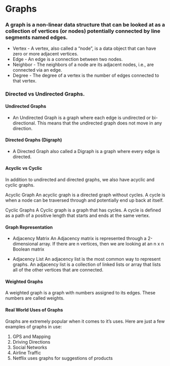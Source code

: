 # Graphs

### A graph is a non-linear data structure that can be looked at as a collection of vertices (or nodes) potentially connected by line segments named edges.

- Vertex - A vertex, also called a “node”, is a data object that can have zero or more adjacent vertices.
- Edge - An edge is a connection between two nodes.
- Neighbor - The neighbors of a node are its adjacent nodes, i.e., are connected via an edge.
- Degree - The degree of a vertex is the number of edges connected to that vertex.

### Directed vs Undirected Graphs.

#### Undirected Graphs

- An Undirected Graph is a graph where each edge is undirected or bi-directional. This means that the undirected graph does not move in any direction.

#### Directed Graphs (Digraph)
- A Directed Graph also called a Digraph is a graph where every edge is directed.

#### Acyclic vs Cyclic
In addition to undirected and directed graphs, we also have acyclic and cyclic graphs.

Acyclic Graph
An acyclic graph is a directed graph without cycles.
A cycle is when a node can be traversed through and potentially end up back at itself.

Cyclic Graphs
A Cyclic graph is a graph that has cycles.
A cycle is defined as a path of a positive length that starts and ends at the same vertex.

#### Graph Representation
- Adjacency Matrix
An Adjacency matrix is represented through a 2-dimensional array. If there are n vertices, then we are looking at an n x n Boolean matrix

- Adjacency List
An adjacency list is the most common way to represent graphs. An adjacency list is a collection of linked lists or array that lists all of the other vertices that are connected.

#### Weighted Graphs
A weighted graph is a graph with numbers assigned to its edges. These numbers are called weights.

#### Real World Uses of Graphs
Graphs are extremely popular when it comes to it’s uses. Here are just a few examples of graphs in use:
1. GPS and Mapping
2. Driving Directions
3. Social Networks
4. Airline Traffic
5. Netflix uses graphs for suggestions of products